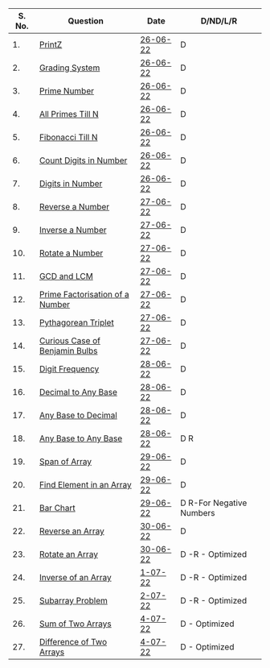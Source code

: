 |S. No. | Question      | Date | D/ND/L/R |
| -----------| ----------- | ----------- | ----------- |
|1.| [PrintZ](https://nados.io/question/print-z)      | [26-06-22](https://github.com/satanpr/PepCodingDSA/blob/main/printZ.java)       | D |
|2.| [Grading System](https://nados.io/question/grading-system?zen=true)| [26-06-22](https://github.com/satanpr/PepCodingDSA/blob/main/GradingSystem.java)       | D |
|3.| [Prime Number](https://nados.io/question/is-a-number-prime?zen=true)| [26-06-22](https://github.com/satanpr/PepCodingDSA/blob/main/PrimeNumber.java)       | D |
|4.| [All Primes Till N](https://nados.io/question/print-all-primes-till-n?zen=true)| [26-06-22](https://github.com/satanpr/PepCodingDSA/blob/main/AllPrimesTillN.java)       | D |
|5.| [Fibonacci Till N](https://nados.io/question/print-fibonacci-numbers-till-n?zen=true)| [26-06-22](https://github.com/satanpr/PepCodingDSA/blob/main/FibonacciTillN.java)       | D |
|6.| [Count Digits in Number](https://nados.io/question/count-digits-in-a-number?zen=true)| [26-06-22](https://github.com/satanpr/PepCodingDSA/blob/main/CountDigitsInNumber.java)       | D |
|7.| [Digits in Number](https://nados.io/question/digits-of-a-number?zen=true)| [26-06-22](https://github.com/satanpr/PepCodingDSA/blob/main/DigitsInNumber.java)       | D |
|8.| [Reverse a Number](https://nados.io/question/reverse-a-number?zen=true)| [27-06-22](https://github.com/satanpr/PepCodingDSA/blob/main/ReverseNumber.java)       | D |
|9.| [Inverse a Number](https://nados.io/question/inverse-of-a-number?zen=true)      | [27-06-22](https://github.com/satanpr/PepCodingDSA/blob/main/InverseNumber.java)       | D |
|10.| [Rotate a Number](https://nados.io/question/rotate-a-number?zen=true)      | [27-06-22](https://github.com/satanpr/PepCodingDSA/blob/main/RotateANumber.java)       | D |
|11.| [GCD and LCM](https://nados.io/question/gcd-and-lcm?zen=true)      | [27-06-22](https://github.com/satanpr/PepCodingDSA/blob/main/GCDLCM.java)       | D |
|12.| [Prime Factorisation of a Number](https://nados.io/question/prime-factorisation-of-a-number?zen=true)      | [27-06-22](https://github.com/satanpr/PepCodingDSA/blob/main/PrimeFactorisation.java)       | D |
|13.| [Pythagorean Triplet](https://nados.io/question/pythagorean-triplet?zen=true)      | [27-06-22](https://github.com/satanpr/PepCodingDSA/blob/main/PythagoreanTriplet.java)       | D |
|14.| [Curious Case of Benjamin Bulbs](https://nados.io/question/the-curious-case-of-benjamin-bulbs?zen=true)      | [27-06-22](https://github.com/satanpr/PepCodingDSA/blob/main/BenjaminBulbs.java)       | D |
|15.| [Digit Frequency](https://nados.io/question/digit-frequency?zen=true)      | [28-06-22](https://github.com/satanpr/PepCodingDSA/blob/main/DigitFrequency.java)       | D |
|16.| [Decimal to Any Base](https://nados.io/question/decimal-to-any-base?zen=true)      | [28-06-22](https://github.com/satanpr/PepCodingDSA/blob/main/DecimalToAnyBase.java)       | D |
|17.| [Any Base to Decimal](https://nados.io/question/any-base-to-decimal?zen=true)      | [28-06-22](https://github.com/satanpr/PepCodingDSA/blob/main/AnyBaseToDecimal.java)       | D |
|18.| [Any Base to Any Base](https://nados.io/question/any-base-to-any-base?zen=true)      | [28-06-22](https://github.com/satanpr/PepCodingDSA/blob/main/AnyBaseToAnyBase.java)       | D R|
|19.| [Span of Array](https://nados.io/question/span-of-array?zen=true)      | [29-06-22](https://github.com/satanpr/PepCodingDSA/blob/main/SpanOfArray.java)       | D |
|20.| [Find Element in an Array](https://nados.io/question/find-element-in-an-array?zen=true)      | [29-06-22](https://github.com/satanpr/PepCodingDSA/blob/main/FindElementInAnArray.java)       | D |
|21.| [Bar Chart](https://nados.io/question/bar-chart?zen=true)      | [29-06-22](https://github.com/satanpr/PepCodingDSA/blob/main/BarChart.java)       | D R-For Negative Numbers|
|22.| [Reverse an Array](https://nados.io/question/reverse-an-array?zen=true)      | [30-06-22](https://github.com/satanpr/PepCodingDSA/blob/main/ReverseArray.java)       | D |
|23.| [Rotate an Array](https://nados.io/question/rotate-an-array?zen=true)      | [30-06-22](https://github.com/satanpr/PepCodingDSA/blob/main/RotateAnArray.java)       | D -R - Optimized|
|24.| [Inverse of an Array](https://nados.io/question/inverse-of-an-array?zen=true)      | [1-07-22](https://github.com/satanpr/PepCodingDSA/blob/main/ReverseArray.java)       | D -R - Optimized|
|25.| [Subarray Problem](https://nados.io/question/subarray-problem?zen=true)      | [2-07-22](https://github.com/satanpr/PepCodingDSA/blob/main/SubArrayProblem.java)       | D -R - Optimized|
|26.| [Sum of Two Arrays](https://nados.io/question/sum-of-two-arrays?zen=true)      | [4-07-22](https://github.com/satanpr/PepCodingDSA/blob/main/SumOfTwoArrays.java)       | D  - Optimized|
|27.| [Difference of Two Arrays](https://nados.io/question/difference-of-two-arrays?zen=true)      | [4-07-22](https://github.com/satanpr/PepCodingDSA/blob/main/DifferenceOfTwoArrays.java)       | D  - Optimized|

